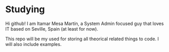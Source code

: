 # Studying
Hi github! 
I am Itamar Mesa Martín, a System Admin focused guy that loves IT based on Seville, Spain (at least for now).

This repo will be my used for storing all theorical related things to code. I will also include examples.